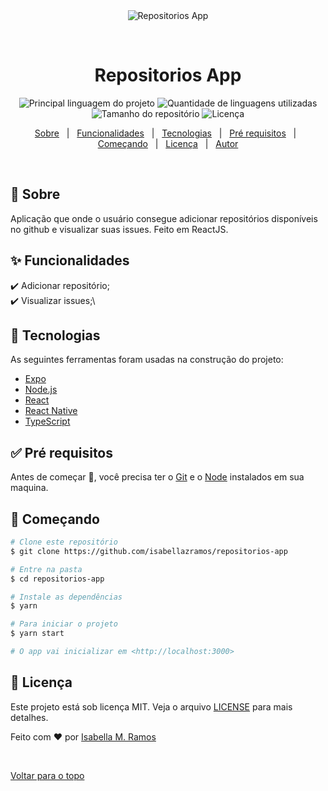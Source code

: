 <div align="center" id="top"> 
  <img src="./.github/app.gif" alt="Repositorios App" />

  &#xa0;

  <!-- <a href="https://repositoriosapp.netlify.com">Demo</a> -->
</div>

<h1 align="center">Repositorios App</h1>

<p align="center">
  <img alt="Principal linguagem do projeto" src="https://img.shields.io/github/languages/top/isabellazramos/repositorios-app?color=56BEB8">

  <img alt="Quantidade de linguagens utilizadas" src="https://img.shields.io/github/languages/count/isabellazramos/repositorios-app?color=56BEB8">

  <img alt="Tamanho do repositório" src="https://img.shields.io/github/repo-size/isabellazramos/repositorios-app?color=56BEB8">

  <img alt="Licença" src="https://img.shields.io/github/license/isabellazramos/repositorios-app?color=56BEB8">

  <!-- <img alt="Github issues" src="https://img.shields.io/github/issues/isabellazramos/repositorios-app?color=56BEB8" /> -->

  <!-- <img alt="Github forks" src="https://img.shields.io/github/forks/isabellazramos/repositorios-app?color=56BEB8" /> -->

  <!-- <img alt="Github stars" src="https://img.shields.io/github/stars/isabellazramos/repositorios-app?color=56BEB8" /> -->
</p>

<!-- Status -->

<!-- <h4 align="center"> 
	🚧  Repositorios App 🚀 Em construção...  🚧
</h4> 

<hr> -->

<p align="center">
  <a href="#dart-sobre">Sobre</a> &#xa0; | &#xa0; 
  <a href="#sparkles-funcionalidades">Funcionalidades</a> &#xa0; | &#xa0;
  <a href="#rocket-tecnologias">Tecnologias</a> &#xa0; | &#xa0;
  <a href="#white_check_mark-pré-requesitos">Pré requisitos</a> &#xa0; | &#xa0;
  <a href="#checkered_flag-começando">Começando</a> &#xa0; | &#xa0;
  <a href="#memo-licença">Licença</a> &#xa0; | &#xa0;
  <a href="https://github.com/isabellazramos" target="_blank">Autor</a>
</p>

<br>

## :dart: Sobre ##

Aplicação que onde o usuário consegue adicionar repositórios disponíveis no github e visualizar suas issues. Feito em ReactJS.

## :sparkles: Funcionalidades ##

:heavy_check_mark: Adicionar repositório;\
:heavy_check_mark: Visualizar issues;\

## :rocket: Tecnologias ##

As seguintes ferramentas foram usadas na construção do projeto:

- [Expo](https://expo.io/)
- [Node.js](https://nodejs.org/en/)
- [React](https://pt-br.reactjs.org/)
- [React Native](https://reactnative.dev/)
- [TypeScript](https://www.typescriptlang.org/)

## :white_check_mark: Pré requisitos ##

Antes de começar :checkered_flag:, você precisa ter o [Git](https://git-scm.com) e o [Node](https://nodejs.org/en/) instalados em sua maquina.

## :checkered_flag: Começando ##

```bash
# Clone este repositório
$ git clone https://github.com/isabellazramos/repositorios-app

# Entre na pasta
$ cd repositorios-app

# Instale as dependências
$ yarn

# Para iniciar o projeto
$ yarn start

# O app vai inicializar em <http://localhost:3000>
```

## :memo: Licença ##

Este projeto está sob licença MIT. Veja o arquivo [LICENSE](LICENSE.md) para mais detalhes.


Feito com :heart: por <a href="https://github.com/isabellazramos" target="_blank">Isabella M. Ramos</a>

&#xa0;

<a href="#top">Voltar para o topo</a>
